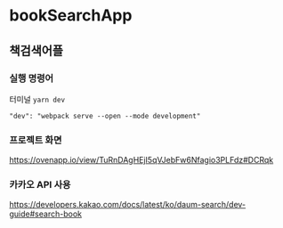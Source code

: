 # bookSearchApp
## 책검색어플

### 실행 명령어
터미널 ```yarn dev```
``` 
"dev": "webpack serve --open --mode development"
```

### 프로젝트 화면

https://ovenapp.io/view/TuRnDAgHEjI5qVJebFw6Nfagio3PLFdz#DCRqk

### 카카오 API 사용

https://developers.kakao.com/docs/latest/ko/daum-search/dev-guide#search-book

